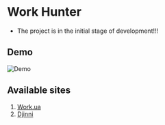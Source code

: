 # Work Hunter

- The project is in the initial stage of development!!!

## Demo

![Demo](https://github.com/oleh312/work-hunter/blob/master/assets/demo.gif)

## Available sites

1. <a  href="https://www.work.ua/">Work.ua</a>
2. <a  href="https://djinni.co/">Djinni</a>
